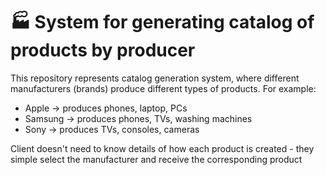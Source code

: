 # 🏭 System for generating catalog of products by producer

This repository represents catalog generation system, where different manufacturers
(brands) produce different types of products. 
For example: 
 - Apple → produces phones, laptop, PCs
 - Samsung → produces phones, TVs, washing machines 
 - Sony → produces TVs, consoles, cameras

Client doesn't need to know details of how each product is created - they simple select the manufacturer and receive the corresponding product